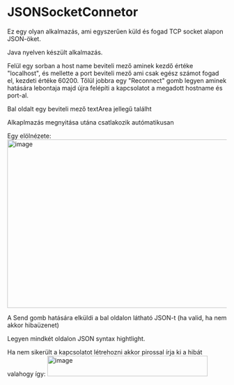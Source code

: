 # JSONSocketConnetor

Ez egy olyan alkalmazás, ami egyszerűen küld és fogad TCP socket alapon JSON-öket.

Java nyelven készült alkalmazás.

Felül egy sorban a host name beviteli mező aminek kezdő értéke "localhost", és mellette a port beviteli mező ami csak egész számot fogad el, kezdeti értéke 60200. Tőlül jobbra egy "Reconnect" gomb legyen aminek hatására lebontaja majd újra felépíti a kapcsolatot a megadott hostname és port-al.

Bal oldalt egy beviteli mező textArea jellegű találht


Alkaplmazás megnyitása utána csatlakozik autómatikusan

Egy elölnézete:
<img width="605" height="387" alt="image" src="https://github.com/user-attachments/assets/68b13d1c-6b76-44e5-aa7e-40b2853ebf7b" />

A Send gomb hatására elküldi a bal oldalon látható JSON-t (ha valid, ha nem akkor hibaüzenet)

Legyen mindkét oldalon JSON syntax hightlight.


Ha nem sikerült a kapcsolatot létrehozni akkor pirossal írja ki a hibát valahogy így:
<img width="368" height="47" alt="image" src="https://github.com/user-attachments/assets/f165bf17-355c-408d-8290-9c82124c8b27" />
